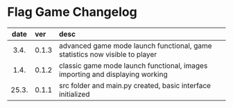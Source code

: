 # Flag Game Changelog

| date  | ver  | desc |
| :----:|:-----| :-----|
| 3.4. | 0.1.3 | advanced game mode launch functional, game statistics now visible to player |
| 1.4. | 0.1.2 | classic game mode launch functional, images importing and displaying working |
| 25.3. | 0.1.1 | src folder and main.py created, basic interface initialized |
